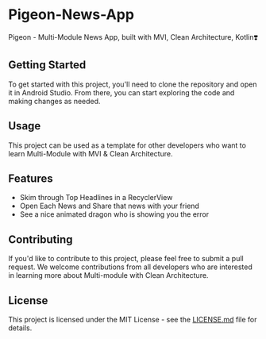 # Pigeon-News-App
Pigeon - Multi-Module News App, built with MVI, Clean Architecture, Kotlin❣️

## Getting Started

To get started with this project, you'll need to clone the repository and open it in Android Studio. From there, you can start exploring the code and making changes as needed.

## Usage

This project can be used as a template for other developers who want to learn Multi-Module with MVI & Clean Architecture.

## Features

- Skim through Top Headlines in a RecyclerView
- Open Each News and Share that news with your friend
- See a nice animated dragon who is showing you the error

## Contributing

If you'd like to contribute to this project, please feel free to submit a pull request. We welcome contributions from all developers who are interested in learning more about Multi-module with Clean Architecture.

## License

This project is licensed under the MIT License - see the [LICENSE.md](LICENSE.md) file for details.
